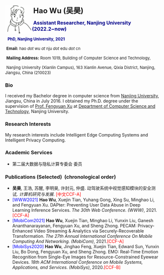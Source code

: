 ###             <img src="./pic/my-photo.jpg" alt="Hao Wu" style="float: left; zoom:12%;" />

​         <font size=5>**Hao Wu (吴昊)**</font>

​          <font size=3; color=DarkBlue>**Assistant Researcher, Nanjing University (2022.2~now)**</font>

​         &nbsp;<font size=2; color=DarkBlue>**PhD, Nanjing University, 2021**</font>

​          <font size=2>**Email:** hao *dot* wu *at* nju *dot* edu *dot* cn</font>

​          <font size=2>**Mailing Address:** Room 1019, Building of Computer Science and Technology, </font>

​          <font size=2>Nanjing University (Xianlin Campus), 163 Xianlin Avenue, Qixia District, Nanjing, Jiangsu, China (210023)</font>
<br/>

<!-- #### <font color=Crimson><span id="news">*News:*</span></font>

<img src="./pic/news.png" alt="news" style="float: left; zoom:60%;" />  <font color=Crimson><u>*I recently joined Nanjing University, as an assistant researcher*</u></font> -->


### <span id="BriefBio">Bio</span>

I received my Bachelor degree in computer science from [Nanjing University](https://www.nju.edu.cn), Jiangsu, China in July 2016. I obtained my Ph.D. degree under the supervision of [Prof. Fengyuan Xu](https://cs.nju.edu.cn/fxu/index.htm) at [Department of Computer Science and Technology](https://cs.nju.edu.cn), Nanjing University. 


### <span id="researchinterests">Research Interests</span>

My research interests include Intelligent Edge Computing Systems and Intelligent Privacy Computing.


### <span id="academic">Academic Services</span>

- 第二届大数据与隐私计算专委会 委员


### <span id="publications">Publications (Selected) </span> (chronological order)


-  **吴昊**, 王浩, 苏醒, 李明昊, 许封元, 仲盛. 动驾驶系统中视觉感知模块的安全测试. *计算机研究与发展*. <font color=red>[中文CCF-A]</font>
- <font color=blue>[WWW2021]</font> **Hao Wu**, Xuejin Tian, Yuhang Gong, Xing Su, Minghao Li, and Fengyuan Xu. DAPter: Preventing User Data Abuse in Deep Learning Inference Services. *The 30th Web Conference. (WWW)*, 2021. <font color=red>[CCF-A]</font>
- <font color=blue>[MobiCom2021]</font> **Hao Wu**, Xuejin Tian, Minghao Li, Yunxin Liu, Ganesh Ananthanarayanan, Fengyuan Xu, and Sheng Zhong. PECAM: Privacy-Enhanced Video Streaming & Analytics via Securely-Recoverable Transformation. *The 27th Annual International Conference On Mobile Computing And Networking. (MobiCom)*, 2021.<font color=red>[CCF-A]</font>
- <font color=blue>[MobiSys2020]</font> **Hao Wu**, Jinghao Feng, Xuejin Tian, Edward Sun, Yunxin Liu, Bo Dong, Fengyuan Xu, and Sheng Zhong. EMO: Real-Time Emotion Recognition from Single-Eye Images for Resource-Constrained Eyewear Devices. *18th ACM International Conference on Mobile Systems, Applications, and Services. (MobiSys)*, 2020.<font color=red>[CCF-B]</font>


